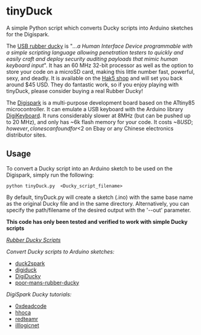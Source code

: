 # tinyDuck

A simple Python script which converts Ducky scripts into Arduino sketches for the Digispark. 

The [USB rubber ducky](http://usbrubberducky.com) is "*...a Human Interface Device programmable with a simple scripting language allowing penetration testers to quickly and easily craft and deploy security auditing payloads that mimic human keyboard input*". It has an 60 MHz 32-bit  processor as well as the option to store your code on a microSD card, making this little number fast, powerful, sexy, and deadly. It is available on the [Hak5 shop](http://hakshop.com)  and will set you back around $45 USD. They do fantastic work, so if you enjoy playing with tinyDuck, please consider buying a real Rubber Ducky!

The [Digispark](http://digistump.com/products/1) is a multi-purpose development board based on the ATtiny85 microcontroller. It can emulate a USB keyboard with the  Arduino library [DigiKeyboard](https://github.com/digistump/DigisparkArduinoIntegration). It runs considerably slower at 8MHz (but can be pushed up to 20 MHz), and only has ~6k flash memory for your code. It costs ~$8 USD; however, clones can found for <$2 on Ebay or any Chinese electronics distributor sites.

## Usage
To convert a Ducky script into an Arduino sketch to be used on the Digispark, simply run the following:
```
python tinyDuck.py  <Ducky_script_filename>
```
By default, tinyDuck.py will create a sketch (.ino) with the same base name as the original Ducky file and in the same directory. Alternatively, you can specify the path/filename of the desired output with the '--out' parameter.

**This code has only been tested and verified to work with simple Ducky scripts**

[*Rubber Ducky Scripts*](https://github.com/hak5darren/USB-Rubber-Ducky/wiki/Payloads)

*Convert Ducky scripts to Arduino sketches:*
- [duck2spark](https://github.com/mame82/duck2spark)
- [digiduck](https://pypi.python.org/pypi/digiduck)
- [DigiDucky](https://github.com/geckom/DigiDucky)
- [poor-mans-rubber-ducky](https://hhoca.com/2016/10/02/poor-mans-rubber-ducky/)

*DigiSpark Ducky tutorials:*
- [0xdeadcode](http://0xdeadcode.se/archives/581)    
- [hhoca](https://hhoca.com/2016/10/02/poor-mans-rubber-ducky/)
- [redteamr](http://www.redteamr.com/2016/08/digiducky/)
- [illlogicnet](https://illlogicnet.wordpress.com/2016/09/20/digiexploit/)

